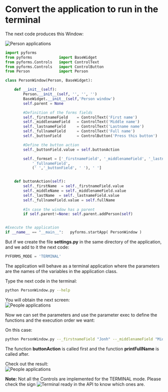 # Convert the application to run in the terminal

The next code produces this Window:

![Person applications](https://raw.githubusercontent.com/UmSenhorQualquer/pyforms/master/docs/imgs/getting-started-10.png?raw=true "Screen")

```python
import pyforms
from pyforms 			import BaseWidget
from pyforms.Controls 	import ControlText
from pyforms.Controls 	import ControlButton
from Person 			import Person

class PersonWindow(Person, BaseWidget):

	def __init__(self):
		Person.__init__(self, '', '', '')
		BaseWidget.__init__(self,'Person window')
		self.parent = None

		#Definition of the forms fields
		self._firstnameField 	= ControlText('First name')
		self._middlenameField  	= ControlText('Middle name')
		self._lastnameField  	= ControlText('Lastname name')
		self._fullnameField  	= ControlText('Full name')
		self._buttonField  		= ControlButton('Press this button')

		#Define the button action
		self._buttonField.value = self.buttonAction

		self._formset = ['_firstnameField', '_middlenameField', '_lastnameField', 
			'_fullnameField', 
			(' ','_buttonField', ' '), ' ']


	def buttonAction(self):
		self._firstName  = self._firstnameField.value
		self._middleName = self._middlenameField.value
		self._lastName  = self._lastnameField.value
		self._fullnameField.value = self.fullName
		
		#In case the window has a parent
		if self.parent!=None: self.parent.addPerson(self)


#Execute the application
if __name__ == "__main__":	 pyforms.startApp( PersonWindow )
```

But if we create the file **settings.py** in the same directory of the application, and we add to it the next code:
```python
PYFORMS_MODE = 'TERMINAL'
```

The application will behave as a terminal application where the parameters are the names of the variables in the application class.

Type the next code in the terminal: 
```bash
python PersonWindow.py --help
```

You will obtain the next screen:  
![People applications](https://raw.githubusercontent.com/UmSenhorQualquer/pyforms/master/docs/imgs/getting-started-11.png?raw=true "Screen")


Now we can set the parameters and use the parameter exec to define the functions and the execution order we want:

On this case:
```bash
python PersonWindow.py --_firstnameField "Jonh" --_middlenameField "Middle" --_lastnameField "White"  --exec "buttonAction|printFullName"
```

The function **buttonAction** is called first and the function **printFullName** is called after.

Check out the result:  
![People applications](https://raw.githubusercontent.com/UmSenhorQualquer/pyforms/master/docs/imgs/getting-started-9.png?raw=true "Screen")

**Note:** Not all the Controls are implemented for the TERMINAL mode. Please check the sign ![Terminal ready](https://img.shields.io/badge/TERMINAL-READY-green.svg "Screen") in the API to know which ones are.